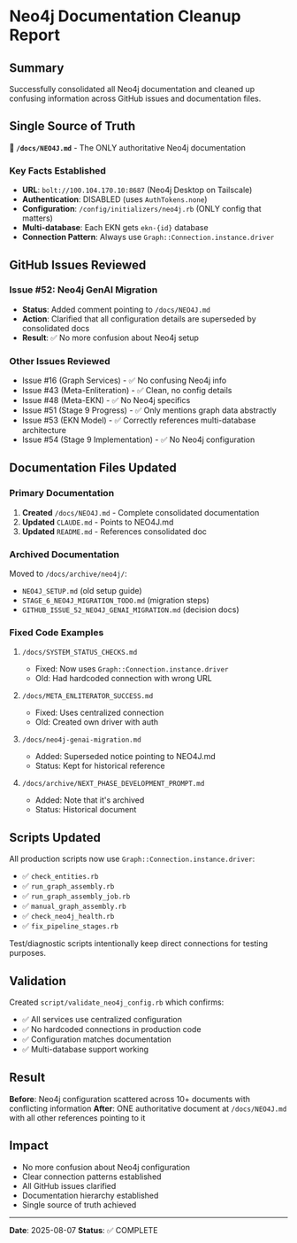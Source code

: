 # Neo4j Documentation Cleanup Report

## Summary
Successfully consolidated all Neo4j documentation and cleaned up confusing information across GitHub issues and documentation files.

## Single Source of Truth
**📍 `/docs/NEO4J.md`** - The ONLY authoritative Neo4j documentation

### Key Facts Established
- **URL**: `bolt://100.104.170.10:8687` (Neo4j Desktop on Tailscale)
- **Authentication**: DISABLED (uses `AuthTokens.none`)
- **Configuration**: `/config/initializers/neo4j.rb` (ONLY config that matters)
- **Multi-database**: Each EKN gets `ekn-{id}` database
- **Connection Pattern**: Always use `Graph::Connection.instance.driver`

## GitHub Issues Reviewed

### Issue #52: Neo4j GenAI Migration
- **Status**: Added comment pointing to `/docs/NEO4J.md`
- **Action**: Clarified that all configuration details are superseded by consolidated docs
- **Result**: ✅ No more confusion about Neo4j setup

### Other Issues Reviewed
- Issue #16 (Graph Services) - ✅ No confusing Neo4j info
- Issue #43 (Meta-Enliteration) - ✅ Clean, no config details
- Issue #48 (Meta-EKN) - ✅ No Neo4j specifics
- Issue #51 (Stage 9 Progress) - ✅ Only mentions graph data abstractly
- Issue #53 (EKN Model) - ✅ Correctly references multi-database architecture
- Issue #54 (Stage 9 Implementation) - ✅ No Neo4j configuration

## Documentation Files Updated

### Primary Documentation
1. **Created** `/docs/NEO4J.md` - Complete consolidated documentation
2. **Updated** `CLAUDE.md` - Points to NEO4J.md
3. **Updated** `README.md` - References consolidated doc

### Archived Documentation
Moved to `/docs/archive/neo4j/`:
- `NEO4J_SETUP.md` (old setup guide)
- `STAGE_6_NEO4J_MIGRATION_TODO.md` (migration steps)
- `GITHUB_ISSUE_52_NEO4J_GENAI_MIGRATION.md` (decision docs)

### Fixed Code Examples
1. `/docs/SYSTEM_STATUS_CHECKS.md`
   - Fixed: Now uses `Graph::Connection.instance.driver`
   - Old: Had hardcoded connection with wrong URL

2. `/docs/META_ENLITERATOR_SUCCESS.md`
   - Fixed: Uses centralized connection
   - Old: Created own driver with auth

3. `/docs/neo4j-genai-migration.md`
   - Added: Superseded notice pointing to NEO4J.md
   - Status: Kept for historical reference

4. `/docs/archive/NEXT_PHASE_DEVELOPMENT_PROMPT.md`
   - Added: Note that it's archived
   - Status: Historical document

## Scripts Updated
All production scripts now use `Graph::Connection.instance.driver`:
- ✅ `check_entities.rb`
- ✅ `run_graph_assembly.rb`
- ✅ `run_graph_assembly_job.rb`
- ✅ `manual_graph_assembly.rb`
- ✅ `check_neo4j_health.rb`
- ✅ `fix_pipeline_stages.rb`

Test/diagnostic scripts intentionally keep direct connections for testing purposes.

## Validation
Created `script/validate_neo4j_config.rb` which confirms:
- ✅ All services use centralized configuration
- ✅ No hardcoded connections in production code
- ✅ Configuration matches documentation
- ✅ Multi-database support working

## Result
**Before**: Neo4j configuration scattered across 10+ documents with conflicting information
**After**: ONE authoritative document at `/docs/NEO4J.md` with all other references pointing to it

## Impact
- No more confusion about Neo4j configuration
- Clear connection patterns established
- All GitHub issues clarified
- Documentation hierarchy established
- Single source of truth achieved

---

**Date**: 2025-08-07
**Status**: ✅ COMPLETE